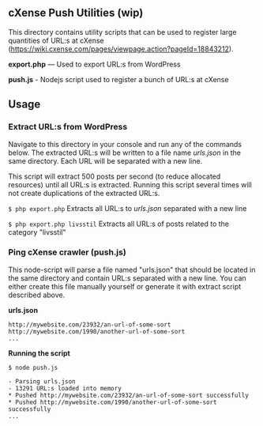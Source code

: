 
## cXense Push Utilities (wip)

This directory contains utility scripts that can be used to register large quantities of URL:s
at cXense (https://wiki.cxense.com/pages/viewpage.action?pageId=18843212).

**export.php** — Used to export URL:s from WordPress

**push.js** - Nodejs script used to register a bunch of URL:s at cXense


## Usage

### Extract URL:s from WordPress

Navigate to this directory in your console and run any of the commands below. The extracted URL:s will be
written to a file name *urls.json* in the same directory. Each URL will be separated with a new line.

This script will extract 500 posts per second (to reduce allocated resources) until all URL:s is extracted. Running
this script several times will not create duplications of the extracted URL:s.

`$ php export.php` Extracts all URL:s to *urls.json* separated with a new line

`$ php export.php livsstil` Extracts all URL:s of posts related to the category "livsstil"


### Ping cXense crawler (push.js)

This node-script will parse a file named "urls.json" that should be located in the same directory and contain URL:s separated with a new line.
You can either create this file manually yourself or generate it with extract script described above.

**urls.json**

```
http://mywebsite.com/23932/an-url-of-some-sort
http://mywebsite.com/1990/another-url-of-some-sort
...
```

**Running the script**

```
$ node push.js

- Parsing urls.json
- 13291 URL:s loaded into memory
* Pushed http://mywebsite.com/23932/an-url-of-some-sort successfully
* Pushed http://mywebsite.com/1990/another-url-of-some-sort successfully
...
```
